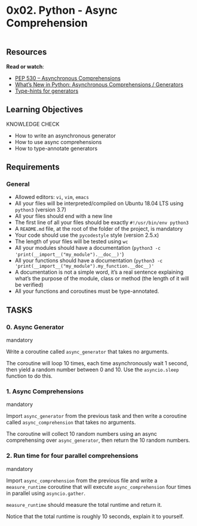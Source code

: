 <!DOCTYPE html>
<html lang="en">
    <head>
    </head>
    <body> 
       <h1 class="gap">0x02. Python - Async Comprehension</h1>
      <div id="project_id" style="display: none" data-project-id="1231"></div>
      <div class="panel-body">
        <p><img src="https://s3.amazonaws.com/alx-intranet.hbtn.io/uploads/medias/2019/12/ee85b9f67c384e29525b.png?X-Amz-Algorithm=AWS4-HMAC-SHA256&X-Amz-Credential=AKIARDDGGGOUSBVO6H7D%2F20240125%2Fus-east-1%2Fs3%2Faws4_request&X-Amz-Date=20240125T171647Z&X-Amz-Expires=86400&X-Amz-SignedHeaders=host&X-Amz-Signature=bb4226acf12148165db5ce5be0386548518d441090e7fd158755691d29dd8268" alt="" loading='lazy' style="" /></p>
        <h2>Resources</h2>
        <p><strong>Read or watch</strong>:</p>
    <ul>
<li><a href="/rltoken/hlwtED-iLsdORSgly8DsyQ" title="PEP 530 -- Asynchronous Comprehensions" target="_blank">PEP 530 &ndash; Asynchronous Comprehensions</a></li>
<li><a href="/rltoken/0OkbObYzCKtO7ZUAxfKvkw" title="What’s New in Python: Asynchronous Comprehensions / Generators" target="_blank">What’s New in Python: Asynchronous Comprehensions / Generators</a></li>
<li><a href="/rltoken/l4Fnno568VbVIn9GvrFVtQ" title="Type-hints for generators" target="_blank">Type-hints for generators</a></li>
</ul>

<h2>Learning Objectives</h2>

<p>KNOWLEDGE CHECK</p>

<ul>
<li>How to write an asynchronous generator</li>
<li>How to use async comprehensions</li>
<li>How to type-annotate generators</li>
</ul>

<h2>Requirements</h2>

<h3>General</h3>

<ul>
    <li>Allowed editors: <code>vi</code>, <code>vim</code>, <code>emacs</code></li>
    <li>All your files will be interpreted/compiled on Ubuntu 18.04 LTS using <code>python3</code> (version 3.7)</li>
    <li>All your files should end with a new line</li>
    <li>The first line of all your files should be exactly <code>#!/usr/bin/env python3</code></li>
    <li>A <code>README.md</code> file, at the root of the folder of the project, is mandatory</li>
    <li>Your code should use the <code>pycodestyle</code> style (version 2.5.x)</li>
    <li>The length of your files will be tested using <code>wc</code></li>
    <li>All your modules should have a documentation (<code>python3 -c &#39;print(__import__(&quot;my_module&quot;).__doc__)&#39;</code>)</li>
    <li>All your functions should have a documentation (<code>python3 -c &#39;print(__import__(&quot;my_module&quot;).my_function.__doc__)&#39;</code></li>
    <li>A documentation is not a simple word, it&rsquo;s a real sentence explaining what&rsquo;s the purpose of the module, class or method (the length of it will be verified)</li>
    <li>All your functions and coroutines must be type-annotated.</li>
</ul>
<h2 class="gap">TASKS</h2>
     <div data-role="task11630" data-position="1" id="task-num-0">
      <div class="panel panel-default task-card " id="task-11630">
        <span id="user_id" data-id="251885"></span>
    </div>
    </div>

  <div class="panel-heading panel-heading-actions">
    <h3 class="panel-title">
      0. Async Generator
    </h3>
    <div>
        <span class="label label-info">
          mandatory
        </span>
    </div>
  </div>
  </div>
  </div>
  <p>Write a coroutine called <code>async_generator</code> that takes no arguments. </p>
<p>The coroutine will loop 10 times, each time asynchronously wait 1 second, then yield a random number between 0 and 10. Use the <code>asyncio.sleep</code> function to do this.</p>
        <div class="modal-body">
        
  <div class="panel-heading panel-heading-actions">
    <h3 class="panel-title">
      1. Async Comprehensions
    </h3>
     <div>
        <span class="label label-info">
          mandatory
        </span>
    </div>
  </div>
  <p>Import <code>async_generator</code> from the previous task and then write a coroutine called <code>async_comprehension</code> that takes no arguments. </p>

<p>The coroutine will collect 10 random numbers using an async comprehensing over <code>async_generator</code>, then return the 10 random numbers.</p>
<h3 class="panel-title">
    2. Run time for four parallel comprehensions
</h3>
   <div>
        <span class="label label-info">
          mandatory
        </span>
    </div>
  </div>
    <!-- Task Body -->
    <p>Import <code>async_comprehension</code> from the previous file and write a <code>measure_runtime</code> coroutine that will execute <code>async_comprehension</code> four times in parallel using <code>asyncio.gather</code>.</p>

<p><code>measure_runtime</code> should measure the total runtime and return it.</p>

<p>Notice that the total runtime is roughly 10 seconds, explain it to yourself.</p>
</body>
</html>